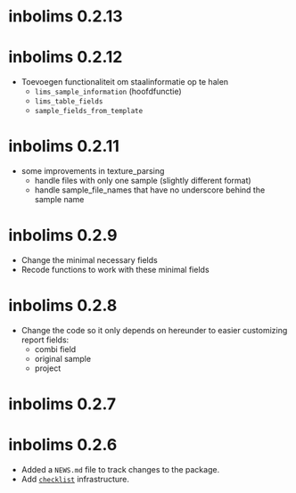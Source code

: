 # inbolims 0.2.13

# inbolims 0.2.12

* Toevoegen functionaliteit om staalinformatie op te halen
    * `lims_sample_information` (hoofdfunctie)
    * `lims_table_fields`
    * `sample_fields_from_template`

# inbolims 0.2.11

* some improvements in texture_parsing
    * handle files with only one sample (slightly different format)
    * handle sample_file_names that have no underscore behind the sample name

# inbolims 0.2.9

* Change the minimal necessary fields
* Recode functions to work with these minimal fields

# inbolims 0.2.8

* Change the code so it only depends on hereunder to easier customizing report fields:
    * combi field
    * original sample
    * project

# inbolims 0.2.7

# inbolims 0.2.6

* Added a `NEWS.md` file to track changes to the package.
* Add [`checklist`](https://inbo.github.io/checklist/) infrastructure.
